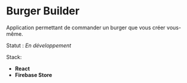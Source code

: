 # Burger Builder

Application permettant de commander un burger que vous créer vous-même.

Statut : *En développement*

Stack:
 - **React**
 - **Firebase Store**
